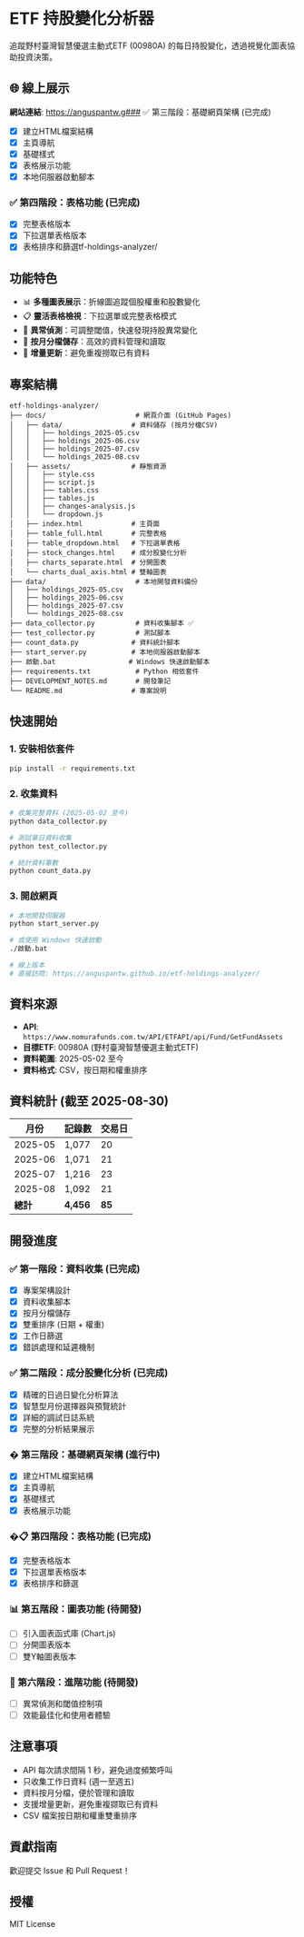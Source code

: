# ETF 持股變化分析器

追蹤野村臺灣智慧優選主動式ETF (00980A) 的每日持股變化，透過視覺化圖表協助投資決策。

## 🌐 線上展示

**網站連結**: https://anguspantw.g### ✅ 第三階段：基礎網頁架構 (已完成)
- [x] 建立HTML檔案結構
- [x] 主頁導航
- [x] 基礎樣式
- [x] 表格展示功能
- [x] 本地伺服器啟動腳本

### ✅ 第四階段：表格功能 (已完成)
- [x] 完整表格版本
- [x] 下拉選單表格版本  
- [x] 表格排序和篩選tf-holdings-analyzer/

## 功能特色

- 📊 **多種圖表展示**：折線圖追蹤個股權重和股數變化
- 📋 **靈活表格檢視**：下拉選單或完整表格模式
- 🎯 **異常偵測**：可調整閾值，快速發現持股異常變化
- 💾 **按月分檔儲存**：高效的資料管理和讀取
- 🔄 **增量更新**：避免重複撈取已有資料

## 專案結構

```
etf-holdings-analyzer/
├── docs/                      # 網頁介面 (GitHub Pages)
│   ├── data/                 # 資料儲存 (按月分檔CSV)
│   │   ├── holdings_2025-05.csv
│   │   ├── holdings_2025-06.csv
│   │   ├── holdings_2025-07.csv
│   │   └── holdings_2025-08.csv
│   ├── assets/               # 靜態資源
│   │   ├── style.css
│   │   ├── script.js
│   │   ├── tables.css
│   │   ├── tables.js
│   │   ├── changes-analysis.js
│   │   └── dropdown.js
│   ├── index.html            # 主頁面
│   ├── table_full.html       # 完整表格
│   ├── table_dropdown.html   # 下拉選單表格
│   ├── stock_changes.html    # 成分股變化分析
│   ├── charts_separate.html  # 分開圖表
│   └── charts_dual_axis.html # 雙軸圖表
├── data/                      # 本地開發資料備份
│   ├── holdings_2025-05.csv
│   ├── holdings_2025-06.csv
│   ├── holdings_2025-07.csv
│   └── holdings_2025-08.csv
├── data_collector.py          # 資料收集腳本 ✅
├── test_collector.py          # 測試腳本
├── count_data.py             # 資料統計腳本
├── start_server.py           # 本地伺服器啟動腳本
├── 啟動.bat                  # Windows 快速啟動腳本
├── requirements.txt           # Python 相依套件
├── DEVELOPMENT_NOTES.md       # 開發筆記
└── README.md                 # 專案說明
```

## 快速開始

### 1. 安裝相依套件
```bash
pip install -r requirements.txt
```

### 2. 收集資料
```bash
# 收集完整資料 (2025-05-02 至今)
python data_collector.py

# 測試單日資料收集
python test_collector.py

# 統計資料筆數
python count_data.py
```

### 3. 開啟網頁
```bash
# 本地開發伺服器
python start_server.py

# 或使用 Windows 快速啟動
./啟動.bat

# 線上版本
# 直接訪問: https://anguspantw.github.io/etf-holdings-analyzer/
```

## 資料來源

- **API**: `https://www.nomurafunds.com.tw/API/ETFAPI/api/Fund/GetFundAssets`
- **目標ETF**: 00980A (野村臺灣智慧優選主動式ETF)
- **資料範圍**: 2025-05-02 至今
- **資料格式**: CSV，按日期和權重排序

## 資料統計 (截至 2025-08-30)

| 月份 | 記錄數 | 交易日 |
|------|--------|--------|
| 2025-05 | 1,077 | 20 |
| 2025-06 | 1,071 | 21 |
| 2025-07 | 1,216 | 23 |
| 2025-08 | 1,092 | 21 |
| **總計** | **4,456** | **85** |

## 開發進度

### ✅ 第一階段：資料收集 (已完成)
- [x] 專案架構設計
- [x] 資料收集腳本
- [x] 按月分檔儲存
- [x] 雙重排序 (日期 + 權重)
- [x] 工作日篩選
- [x] 錯誤處理和延遲機制

### ✅ 第二階段：成分股變化分析 (已完成)
- [x] 精確的日過日變化分析算法
- [x] 智慧型月份選擇器與預覽統計
- [x] 詳細的調試日誌系統
- [x] 完整的分析結果展示

### � 第三階段：基礎網頁架構 (進行中)
- [x] 建立HTML檔案結構
- [x] 主頁導航
- [x] 基礎樣式
- [x] 表格展示功能

### �📋 第四階段：表格功能 (已完成)
- [x] 完整表格版本
- [x] 下拉選單表格版本  
- [x] 表格排序和篩選

### 📊 第五階段：圖表功能 (待開發)
- [ ] 引入圖表函式庫 (Chart.js)
- [ ] 分開圖表版本
- [ ] 雙Y軸圖表版本

### 🎯 第六階段：進階功能 (待開發)
- [ ] 異常偵測和閾值控制項
- [ ] 效能最佳化和使用者體驗

## 注意事項

- API 每次請求間隔 1 秒，避免過度頻繁呼叫
- 只收集工作日資料 (週一至週五)
- 資料按月分檔，便於管理和讀取
- 支援增量更新，避免重複撷取已有資料
- CSV 檔案按日期和權重雙重排序

## 貢獻指南

歡迎提交 Issue 和 Pull Request！

## 授權

MIT License
